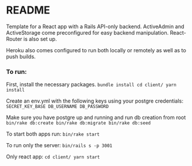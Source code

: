 # README

Template for a React app with a Rails API-only backend. ActiveAdmin and ActiveStorage come preconfigured for easy backend manipulation.
React-Router is also set up.

Heroku also comes configured to run both locally or remotely as well as to push builds.


### To run:

First, install the necessary packages.
`bundle install
cd client/
yarn install`

Create an env.yml with the following keys using your postgre credentials:
`SECRET_KEY_BASE
DB_USERNAME
DB_PASSWORD`


Make sure you have postgre up and running and run db creation from root
`bin/rake db:create
bin/rake db:migrate
bin/rake db:seed`

To start both apps run:
`bin/rake start`

To run only the server:
`bin/rails s -p 3001`

Only react app:
`cd client/
yarn start`
